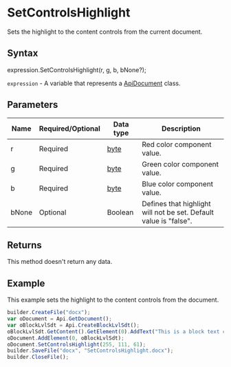 # SetControlsHighlight

Sets the highlight to the content controls from the current document.

## Syntax

expression.SetControlsHighlight(r, g, b, bNone?);

`expression` - A variable that represents a [ApiDocument](../ApiDocument.md) class.

## Parameters

| **Name** | **Required/Optional** | **Data type** | **Description** |
| ------------- | ------------- | ------------- | ------------- |
| r | Required | [byte](../../../Enumerations/byte.md) | Red color component value. |
| g | Required | [byte](../../../Enumerations/byte.md) | Green color component value. |
| b | Required | [byte](../../../Enumerations/byte.md) | Blue color component value. |
| bNone | Optional | Boolean | Defines that highlight will not be set. Default value is "false". |

## Returns

This method doesn't return any data.

## Example

This example sets the highlight to the content controls from the document.

```javascript
builder.CreateFile("docx");
var oDocument = Api.GetDocument();
var oBlockLvlSdt = Api.CreateBlockLvlSdt();
oBlockLvlSdt.GetContent().GetElement(0).AddText("This is a block text content control.");
oDocument.AddElement(0, oBlockLvlSdt);
oDocument.SetControlsHighlight(255, 111, 61);
builder.SaveFile("docx", "SetControlsHighlight.docx");
builder.CloseFile();
```